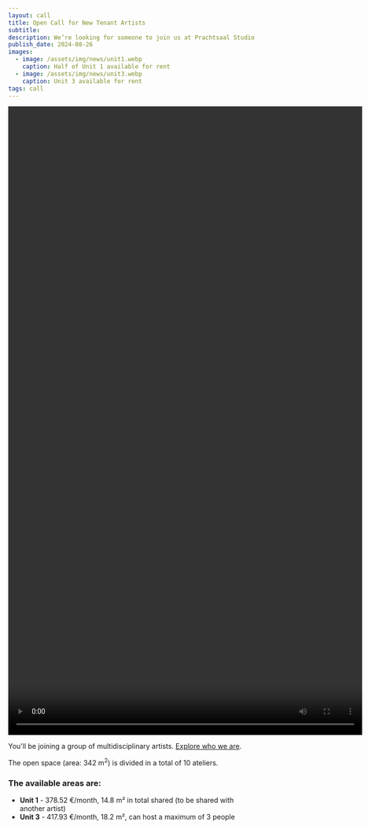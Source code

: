 ```yaml
---
layout: call
title: Open Call for New Tenant Artists
subtitle: 
description: We’re looking for someone to join us at Prachtsaal Studio, our beautiful open space in Neukölln (halfway between U-Leinestraße and U-Hermannstraße)!
publish_date: 2024-08-26
images:
  - image: /assets/img/news/unit1.webp
    caption: Half of Unit 1 available for rent
  - image: /assets/img/news/unit3.webp
    caption: Unit 3 available for rent
tags: call
---
```

<video width="720" height="1280" controls>
  <source src="{{ "/assets/video/open_call_august_2024_low.mp4" | relative_url }}" type="video/mp4">
  Your browser does not support the video tag.
</video>

You'll be joining a group of multidisciplinary artists.
[Explore who we are](/people.html).

The open space (area: 342 m<sup>2</sup>) is divided in a total of 10 ateliers.

### The available areas are:

* **Unit 1** - 378.52 €/month, 14.8 m² in total shared (to be shared with another artist)
* **Unit 3** - 417.93 €/month, 18.2 m², can host a maximum of 3 people
